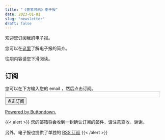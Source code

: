 ```yaml
---
title: "《壹苇可航》电子报"
date: 2023-01-01
slug: "newsletter"
draft: false
---
```


欢迎您订阅我的电子报。

您可以在[这里](https://justgoidea.com/newsletter/introduce)了解电子报的简介。

往期内容请您下滑阅读。

## 订阅

<form
  action="https://buttondown.email/api/emails/embed-subscribe/justgoidea"
  method="post"
  target="popupwindow"
  onsubmit="window.open('https://buttondown.email/justgoidea', 'popupwindow')"
  class="embeddable-buttondown-form"
  style="width: 100%;"
>
  <label for="bd-email">您可以在下方输入您的 email ，然后点击订阅。</label>
  <input type="email" name="email" id="bd-email" class="email-input"
    style="width: 100%;
           border: 1px solid #ccc;
@@ -42,7 +42,7 @@ draft: false
           box-sizing: border-box;"
  />

  <input type="submit" value="点击订阅" />
  <p>
    <a href="https://buttondown.email/refer/justgoidea" target="_blank">Powered by Buttondown.</a>
  </p>
</form>

{{< alert >}}
您的邮箱将会收到一封确认订阅的邮件，请注意查收，谢谢。

另外，电子报也提供了单独的 [RSS 订阅](https://buttondown.email/justgoidea/rss)
{{< /alert >}}

